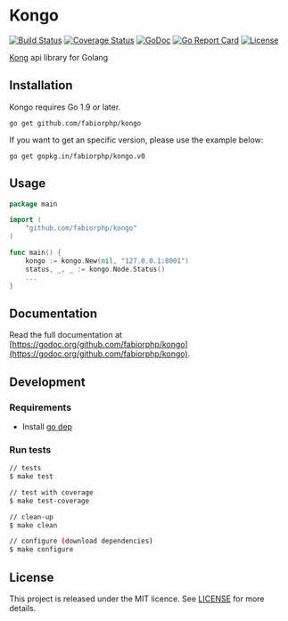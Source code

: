 # Kongo

[![Build Status](https://img.shields.io/travis/fabiorphp/kongo/master.svg?style=flat-square)](https://travis-ci.org/fabiorphp/kongo)
[![Coverage Status](https://img.shields.io/coveralls/fabiorphp/kongo/master.svg?style=flat-square)](https://coveralls.io/github/fabiorphp/kongo?branch=master)
[![GoDoc](https://img.shields.io/badge/godoc-reference-5272B4.svg?style=flat-square)](https://godoc.org/github.com/fabiorphp/kongo)
[![Go Report Card](https://goreportcard.com/badge/github.com/fabiorphp/kongo?style=flat-square)](https://goreportcard.com/report/github.com/fabiorphp/kongo)
[![License](https://img.shields.io/badge/License-MIT-blue.svg?style=flat-square)](https://github.com/fabiorphp/kongo/blob/master/LICENSE)

[Kong](https://getkong.org) api library for Golang

## Installation

Kongo requires Go 1.9 or later.

```
go get github.com/fabiorphp/kongo
```

If you want to get an specific version, please use the example below:

```
go get gopkg.in/fabiorphp/kongo.v0
```

## Usage
```go
package main

import (
    "github.com/fabiorphp/kongo"
)

func main() {
    kongo := kongo.New(nil, "127.0.0.1:8001")
    status, _, _ := kongo.Node.Status()
    ...
}
```

## Documentation

Read the full documentation at [https://godoc.org/github.com/fabiorphp/kongo](https://godoc.org/github.com/fabiorphp/kongo).

## Development

### Requirements

- Install [go dep](https://github.com/golang/dep)

### Run tests
```sh
// tests
$ make test

// test with coverage
$ make test-coverage

// clean-up
$ make clean

// configure (download dependencies)
$ make configure
```

## License

This project is released under the MIT licence. See [LICENSE](https://github.com/fabiorphp/kongo/blob/master/LICENSE) for more details.
